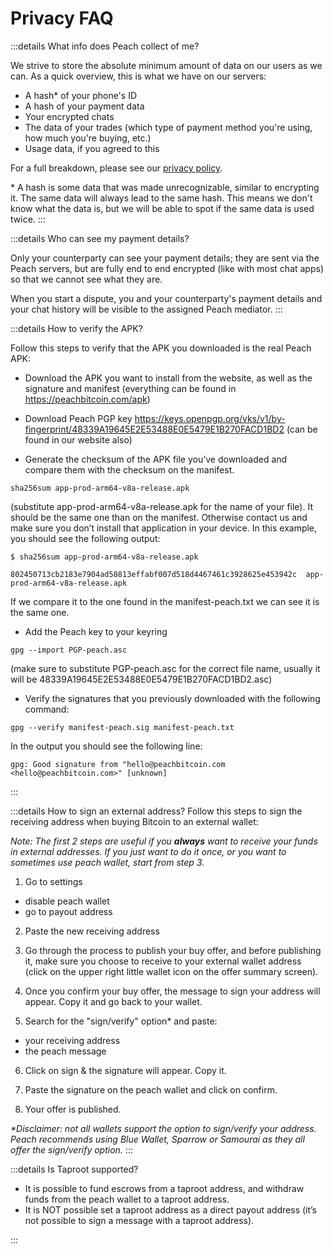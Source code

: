 # Privacy FAQ

:::details What info does Peach collect of me?

We strive to store the absolute minimum amount of data on our users as we can. As a quick overview, this is what we have on our servers:

- A hash\* of your phone's ID
- A hash of your payment data
- Your encrypted chats
- The data of your trades (which type of payment method you're using, how much you're buying, etc.)
- Usage data, if you agreed to this

For a full breakdown, please see our [privacy policy](/privacy-policy/).

\* A hash is some data that was made unrecognizable, similar to encrypting it. The same data will always lead to the same hash. This means we don't know what the data is, but we will be able to spot if the same data is used twice.
:::

:::details Who can see my payment details?

Only your counterparty can see your payment details; they are sent via the Peach servers, but are fully end to end encrypted (like with most chat apps) so that we cannot see what they are.

When you start a dispute, you and your counterparty's payment details and your chat history will be visible to the assigned Peach mediator.
:::

:::details How to verify the APK?

Follow this steps to verify that the APK you downloaded is the real Peach APK:

- Download the APK you want to install from the website, as well as the signature and manifest (everything can be found in https://peachbitcoin.com/apk)

- Download Peach PGP key https://keys.openpgp.org/vks/v1/by-fingerprint/48339A19645E2E53488E0E5479E1B270FACD1BD2 (can be found in our website also)

- Generate the checksum of the APK file you’ve downloaded and compare them with the checksum on the manifest.
````
sha256sum app-prod-arm64-v8a-release.apk
````
(substitute app-prod-arm64-v8a-release.apk for the name of your file). It should be the same one than on the manifest. Otherwise contact us and make sure you don’t install that application in your device. In this example, you should see the following output:
```
$ sha256sum app-prod-arm64-v8a-release.apk

802450713cb2183e7904ad58813effabf007d518d4467461c3928625e453942c  app-prod-arm64-v8a-release.apk
```
If we compare it to the one found in the manifest-peach.txt we can see it is the same one.

- Add the Peach key to your keyring
```
gpg --import PGP-peach.asc
```
(make sure to substitute PGP-peach.asc for the correct file name, usually it will be 48339A19645E2E53488E0E5479E1B270FACD1BD2.asc)

- Verify the signatures that you previously downloaded with the following command:
```
gpg --verify manifest-peach.sig manifest-peach.txt
``` 
In the output you should see the following line:
```
gpg: Good signature from "hello@peachbitcoin.com <hello@peachbitcoin.com>" [unknown]
```
:::

:::details How to sign an external address?
Follow this steps to sign the receiving address when buying Bitcoin to an external wallet:

_Note: The first 2 steps are useful if you **always** want to receive your funds in external addresses. If you just want to do it once, or you want to sometimes use peach wallet, start from step 3._

1. Go to settings
  - disable peach wallet
  - go to payout address

2. Paste the new receiving address

3. Go through the process to publish your buy offer, and before publishing it, make sure you choose to receive to your external wallet address (click on the upper right little wallet icon on the offer summary screen).

4. Once you confirm your buy offer, the message to sign your address will appear. Copy it and go back to your wallet.

5. Search for the "sign/verify" option* and paste:
  - your receiving address
  - the peach message

6. Click on sign & the signature will appear. Copy it.

7. Paste the signature on the peach wallet and click on confirm.

8. Your offer is published.

_*Disclaimer: not all wallets support the option to sign/verify your address. Peach recommends using Blue Wallet, Sparrow or Samourai as they all offer the sign/verify option._
:::

:::details Is Taproot supported?

- It is possible to fund escrows from a taproot address, and withdraw funds from the peach wallet to a taproot address.
- It is NOT possible set a taproot address as a direct payout address (it’s not possible to sign a message with a taproot address).

:::

